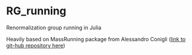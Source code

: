 # RG_running

Renormalization group running in Julia

Heavily based on MassRunning package from Alessandro Conigli ([link to git-hub repository here](https://github.com/Bunniies/MassRunning.jl))